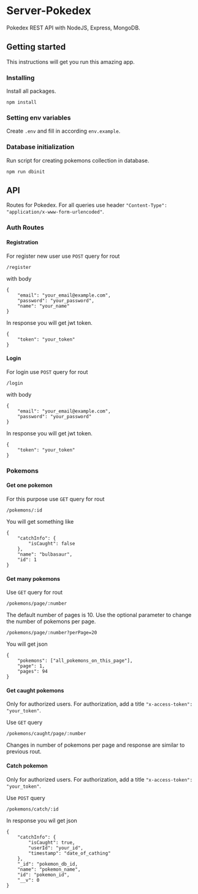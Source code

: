 # Server-Pokedex

Pokedex REST API with NodeJS, Express, MongoDB. 
 
## Getting started

This instructions will get you run this amazing app.

### Installing

Install all packages.

```
npm install
```

### Setting env variables

Create `.env` and fill in according `env.example`.

### Database initialization

Run script for creating pokemons collection in database.

```
npm run dbinit
```

## API

Routes for Pokedex. For all queries use header `"Content-Type": "application/x-www-form-urlencoded"`.

### Auth Routes

#### Registration

For register new user use `POST` query for rout

```
/register
```

with body

```
{
    "email": "your_email@example.com",
    "password": "your_password",
    "name": "your_name"
}
```
 
In response you will get jwt token. 

```
{
    "token": "your_token"
}
```

#### Login

For login use `POST` query for rout

```
/login
```

with body

```
{
    "email": "your_email@example.com",
    "password": "your_password"
}
```

In response you will get jwt token.

```
{
    "token": "your_token"
}
```

### Pokemons

#### Get one pokemon

For this purpose use `GET` query for rout

```
/pokemons/:id
```

You will get something like

```
{
    "catchInfo": {
        "isCaught": false
    },
    "name": "bulbasaur",
    "id": 1
}
```

#### Get many pokemons

Use `GET` query for rout

```
/pokemons/page/:number
```

The default number of pages is 10. Use the optional parameter to change the number of pokemons per page.

```
/pokemons/page/:number?perPage=20
```

You will get json

```
{
    "pokemons": ["all_pokemons_on_this_page"],
    "page": 1,
    "pages": 94
}
```

#### Get caught pokemons

Only for authorized users. For authorization, add a title `"x-access-token": "your_token"`.

Use `GET` query

```
/pokemons/caught/page/:number
```

Changes in number of pokemons per page and response are similar to previous rout.

#### Catch pokemon

Only for authorized users. For authorization, add a title `"x-access-token": "your_token"`.

Use `POST` query

```
/pokemons/catch/:id
```

In response you wil get json

```
{
    "catchInfo": {
        "isCaught": true,
        "userId": "your_id",
        "timestamp": "date_of_cathing"
    },
    "_id": "pokemon_db_id,
    "name": "pokemon_name",
    "id": "pokemon_id",
    "__v": 0
}
```